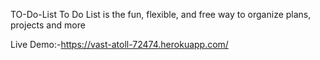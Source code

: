 TO-Do-List
To Do List is the fun, flexible, and free way to organize plans, projects and more


Live Demo:-https://vast-atoll-72474.herokuapp.com/
